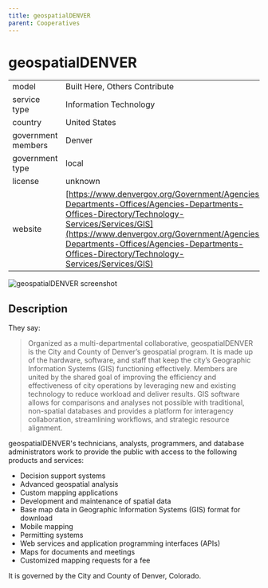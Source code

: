 ```yaml
---
title: geospatialDENVER
parent: Cooperatives
---
```


# geospatialDENVER

|                   |                                          |
|:------------------|:-----------------------------------------|
| model             | Built Here, Others Contribute
| service type      | Information Technology
| country           | United States
| government members| Denver
| government type   | local
| license           | unknown
| website           | [https://www.denvergov.org/Government/Agencies-Departments-Offices/Agencies-Departments-Offices-Directory/Technology-Services/Services/GIS](https://www.denvergov.org/Government/Agencies-Departments-Offices/Agencies-Departments-Offices-Directory/Technology-Services/Services/GIS)

![geospatialDENVER screenshot](images/geospatialDENVER.jpg)

## Description
They say:

>Organized as a multi-departmental collaborative, geospatialDENVER is the City and County of Denver’s geospatial program.  It is made up of the hardware, software, and staff that keep the city’s Geographic Information Systems (GIS) functioning effectively. Members are united by the shared goal of improving the efficiency and effectiveness of city operations by leveraging new and existing technology to reduce workload and deliver results.  GIS software allows for comparisons and analyses not possible with traditional, non-spatial databases and provides a platform for interagency collaboration, streamlining workflows, and strategic resource alignment.

geospatialDENVER's technicians, analysts, programmers, and database administrators work to provide the public with access to the following products and services:

* Decision support systems
* Advanced geospatial analysis
* Custom mapping applications
* Development and maintenance of spatial data
* Base map data in Geographic Information Systems (GIS) format for download
* Mobile mapping
* Permitting systems
* Web services and application programming interfaces (APIs)
* Maps for documents and meetings
* Customized mapping requests for a fee

It is governed by the City and County of Denver, Colorado.
